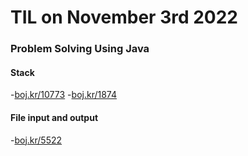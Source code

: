 # **TIL on November 3rd 2022**
### Problem Solving Using Java
#### Stack
-[boj.kr/10773](../../../Problem%20Solving/boj/Stack/j10773-11-03-2022.java)
-[boj.kr/1874](../../../Problem%20Solving/boj/Stack/j1874-11-03-2022.java)

#### File input and output
-[boj.kr/5522](../../../Problem%20Solving/boj/File%20input%20and%20output/j5522-11-04-2022.java)